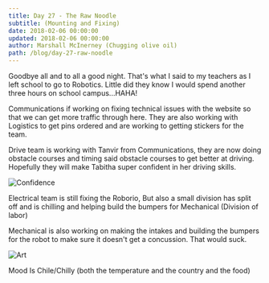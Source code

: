 ```yaml
---
title: Day 27 - The Raw Noodle
subtitle: (Mounting and Fixing)
date: 2018-02-06 00:00:00
updated: 2018-02-06 00:00:00
author: Marshall McInerney (Chugging olive oil)
path: /blog/day-27-raw-noodle
---
```


Goodbye all and to all a good night. That's what I said to my teachers as I left school to go to Robotics. Little did they know I would spend another three hours on school campus...HAHA!

Communications if working on fixing technical issues with the website so that we can get more traffic through here. They are also working with Logistics to get pins ordered and are working to getting stickers for the team.

Drive team is working with Tanvir from Communications, they are now doing obstacle courses and timing said obstacle courses to get better at driving. Hopefully they will make Tabitha super confident in her driving skills.

![Confidence](/images/20180206/tabitha.jpg)

Electrical team is still fixing the Roborio, But also a small division has split off and is chilling and helping build the bumpers for Mechanical (Division of labor)

Mechanical is also working on making the intakes and building the bumpers for the robot to make sure it doesn't get a concussion. That would suck.

![Art](/images/20180206/stacked.jpg)

Mood Is Chile/Chilly (both the temperature and the country and the food)
